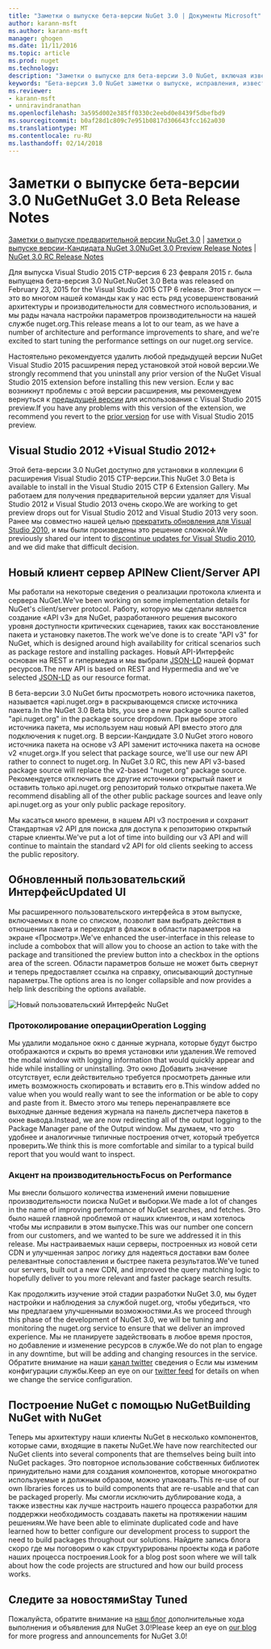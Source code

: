 ```yaml
---
title: "Заметки о выпуске бета-версии NuGet 3.0 | Документы Microsoft"
author: karann-msft
ms.author: karann-msft
manager: ghogen
ms.date: 11/11/2016
ms.topic: article
ms.prod: nuget
ms.technology: 
description: "Заметки о выпуске для бета-версии 3.0 NuGet, включая известные проблемы, исправленные ошибки, добавленные функции и DCR."
keywords: "Бета-версия 3.0 NuGet заметки о выпуске, исправления, известными проблемами, добавлены функции, DCR"
ms.reviewer:
- karann-msft
- unniravindranathan
ms.openlocfilehash: 3a595d002e385ff0330c2eebd0e8439f5dbefbd9
ms.sourcegitcommit: b0af28d1c809c7e951b0817d306643fcc162a030
ms.translationtype: MT
ms.contentlocale: ru-RU
ms.lasthandoff: 02/14/2018
---
```

# <a name="nuget-30-beta-release-notes"></a><span data-ttu-id="e09f8-104">Заметки о выпуске бета-версии 3.0 NuGet</span><span class="sxs-lookup"><span data-stu-id="e09f8-104">NuGet 3.0 Beta Release Notes</span></span>

<span data-ttu-id="e09f8-105">[Заметки о выпуске предварительной версии NuGet 3.0](../release-notes/nuget-3.0-preview.md) | [заметки о выпуске версии-Кандидата NuGet 3.0](../release-notes/nuget-3.0-rc.md)</span><span class="sxs-lookup"><span data-stu-id="e09f8-105">[NuGet 3.0 Preview Release Notes](../release-notes/nuget-3.0-preview.md) | [NuGet 3.0 RC Release Notes](../release-notes/nuget-3.0-rc.md)</span></span>

<span data-ttu-id="e09f8-106">Для выпуска Visual Studio 2015 CTP-версия 6 23 февраля 2015 г. была выпущена бета-версия 3.0 NuGet.</span><span class="sxs-lookup"><span data-stu-id="e09f8-106">NuGet 3.0 Beta was released on February 23, 2015 for the Visual Studio 2015 CTP 6 release.</span></span> <span data-ttu-id="e09f8-107">Этот выпуск — это во многом нашей команды как у нас есть ряд усовершенствований архитектуры и производительности для совместного использования, и мы рады начала настройки параметров производительности на нашей службе nuget.org.</span><span class="sxs-lookup"><span data-stu-id="e09f8-107">This release means a lot to our team, as we have a number of architecture and performance improvements to share, and we're excited to start tuning the performance settings on our nuget.org service.</span></span>

<span data-ttu-id="e09f8-108">Настоятельно рекомендуется удалить любой предыдущей версии NuGet Visual Studio 2015 расширения перед установкой этой новой версии.</span><span class="sxs-lookup"><span data-stu-id="e09f8-108">We strongly recommend that you uninstall any prior version of the NuGet Visual Studio 2015 extension before installing this new version.</span></span>  <span data-ttu-id="e09f8-109">Если у вас возникнут проблемы с этой версии расширения, мы рекомендуем вернуться к [предыдущей версии](http://nuget.codeplex.com/downloads/get/909582) для использования с Visual Studio 2015 preview.</span><span class="sxs-lookup"><span data-stu-id="e09f8-109">If you have any problems with this version of the extension, we recommend you revert to the [prior version](http://nuget.codeplex.com/downloads/get/909582) for use with Visual Studio 2015 preview.</span></span>

## <a name="visual-studio-2012"></a><span data-ttu-id="e09f8-110">Visual Studio 2012 +</span><span class="sxs-lookup"><span data-stu-id="e09f8-110">Visual Studio 2012+</span></span>

<span data-ttu-id="e09f8-111">Этой бета-версии 3.0 NuGet доступно для установки в коллекции 6 расширения Visual Studio 2015 CTP-версии.</span><span class="sxs-lookup"><span data-stu-id="e09f8-111">This NuGet 3.0 Beta is available to install in the Visual Studio 2015 CTP 6 Extension Gallery.</span></span> <span data-ttu-id="e09f8-112">Мы работаем для получения предварительной версии удаляет для Visual Studio 2012 и Visual Studio 2013 очень скоро.</span><span class="sxs-lookup"><span data-stu-id="e09f8-112">We are working to get preview drops out for Visual Studio 2012 and Visual Studio 2013 very soon.</span></span> <span data-ttu-id="e09f8-113">Ранее мы совместно нашей целью [прекратить обновления для Visual Studio 2010](http://blog.nuget.org/20141002/visual-studio-2010.html), и мы были произведены это решение сложной.</span><span class="sxs-lookup"><span data-stu-id="e09f8-113">We previously shared our intent to [discontinue updates for Visual Studio 2010](http://blog.nuget.org/20141002/visual-studio-2010.html), and we did make that difficult decision.</span></span>

## <a name="new-clientserver-api"></a><span data-ttu-id="e09f8-114">Новый клиент сервер API</span><span class="sxs-lookup"><span data-stu-id="e09f8-114">New Client/Server API</span></span>

<span data-ttu-id="e09f8-115">Мы работали на некоторые сведения о реализации протокола клиента и сервера NuGet.</span><span class="sxs-lookup"><span data-stu-id="e09f8-115">We've been working on some implementation details for NuGet's client/server protocol.</span></span> <span data-ttu-id="e09f8-116">Работу, которую мы сделали является создание «API v3» для NuGet, разработанного решения высокого уровня доступности критических сценариев, таких как восстановление пакета и установку пакетов.</span><span class="sxs-lookup"><span data-stu-id="e09f8-116">The work we've done is to create "API v3" for NuGet, which is designed around high availability for critical scenarios such as package restore and installing packages.</span></span> <span data-ttu-id="e09f8-117">Новый API-Интерфейс основан на REST и гипермедиа и мы выбрали [JSON-LD](http://json-ld.org) нашей формат ресурсов.</span><span class="sxs-lookup"><span data-stu-id="e09f8-117">The new API is based on REST and Hypermedia and we've selected [JSON-LD](http://json-ld.org) as our resource format.</span></span>

<span data-ttu-id="e09f8-118">В бета-версии 3.0 NuGet биты просмотреть нового источника пакетов, называется «api.nuget.org» в раскрывающемся списке источника пакета.</span><span class="sxs-lookup"><span data-stu-id="e09f8-118">In the NuGet 3.0 Beta bits, you see a new package source called "api.nuget.org" in the package source dropdown.</span></span>   <span data-ttu-id="e09f8-119">При выборе этого источника пакета, мы используем наш новый API вместо этого для подключения к nuget.org. В версии-Кандидате 3.0 NuGet этого нового источника пакета на основе v3 API заменит источника пакета на основе v2 «nuget.org».</span><span class="sxs-lookup"><span data-stu-id="e09f8-119">If you select that package source, we'll use our new API rather to connect to nuget.org. In NuGet 3.0 RC, this new API v3-based package source will replace the v2-based "nuget.org" package source.</span></span>  <span data-ttu-id="e09f8-120">Рекомендуется отключить все другие источники открытый пакет и оставить только api.nuget.org репозиторий только открытые пакета.</span><span class="sxs-lookup"><span data-stu-id="e09f8-120">We recommend disabling all of the other public package sources and leave only api.nuget.org as your only public package repository.</span></span>

<span data-ttu-id="e09f8-121">Мы касаться много времени, в нашем API v3 построения и сохранит Стандартная v2 API для поиска для доступа к репозиторию открытый старые клиенты.</span><span class="sxs-lookup"><span data-stu-id="e09f8-121">We've put a lot of time into building our v3 API and will continue to maintain the standard v2 API for old clients seeking to access the public repository.</span></span>

## <a name="updated-ui"></a><span data-ttu-id="e09f8-122">Обновленный пользовательский Интерфейс</span><span class="sxs-lookup"><span data-stu-id="e09f8-122">Updated UI</span></span>

<span data-ttu-id="e09f8-123">Мы расширенного пользовательского интерфейса в этом выпуске, включаемых в поле со списком, позволит вам выбрать действия в отношении пакета и переходят в флажок в области параметров на экране «Просмотр».</span><span class="sxs-lookup"><span data-stu-id="e09f8-123">We've enhanced the user-interface in this release to include a combobox that will allow you to choose an action to take with the package and transitioned the preview button into a checkbox in the options area of the screen.</span></span>  <span data-ttu-id="e09f8-124">Области параметров больше не может быть свернут и теперь предоставляет ссылка на справку, описывающий доступные параметры.</span><span class="sxs-lookup"><span data-stu-id="e09f8-124">The options area is no longer collapsible and now provides a help link describing the options available.</span></span>

![Новый пользовательский Интерфейс NuGet](./media/NuGet-3.0-Beta/updated-ui.png)


### <a name="operation-logging"></a><span data-ttu-id="e09f8-126">Протоколирование операции</span><span class="sxs-lookup"><span data-stu-id="e09f8-126">Operation Logging</span></span>

<span data-ttu-id="e09f8-127">Мы удалили модальное окно с данные журнала, которые будут быстро отображаются и скрыть во время установки или удаления.</span><span class="sxs-lookup"><span data-stu-id="e09f8-127">We removed the modal window with logging information that would quickly appear and hide while installing or uninstalling.</span></span>  <span data-ttu-id="e09f8-128">Это окно Добавить значение отсутствует, если действительно требуется просмотреть данные или иметь возможность скопировать и вставить его в.</span><span class="sxs-lookup"><span data-stu-id="e09f8-128">This window added no value when you would really want to see the information or be able to copy and paste from it.</span></span>  <span data-ttu-id="e09f8-129">Вместо этого мы теперь перенаправляете все выходные данные ведения журнала на панель диспетчера пакетов в окне вывода.</span><span class="sxs-lookup"><span data-stu-id="e09f8-129">Instead, we are now redirecting all of the output logging to the Package Manager pane of the Output window.</span></span>  <span data-ttu-id="e09f8-130">Мы думаем, что это удобнее и аналогичные типичные построения отчет, который требуется проверить.</span><span class="sxs-lookup"><span data-stu-id="e09f8-130">We think this is more comfortable and similar to a typical build report that you would want to inspect.</span></span>


### <a name="focus-on-performance"></a><span data-ttu-id="e09f8-131">Акцент на производительность</span><span class="sxs-lookup"><span data-stu-id="e09f8-131">Focus on Performance</span></span>

<span data-ttu-id="e09f8-132">Мы внесли большого количества изменений имени повышение производительности поиска NuGet и выборки.</span><span class="sxs-lookup"><span data-stu-id="e09f8-132">We made a lot of changes in the name of improving performance of NuGet searches, and fetches.</span></span>  <span data-ttu-id="e09f8-133">Это было нашей главной проблемой от наших клиентов, и нам хотелось чтобы мы исправили в этом выпуске.</span><span class="sxs-lookup"><span data-stu-id="e09f8-133">This was our number one concern from our customers, and we wanted to be sure we addressed it in this release.</span></span>  <span data-ttu-id="e09f8-134">Мы настраиваемых наши серверы, построенных из новой сети CDN и улучшенная запрос логику для надеяться доставки вам более релевантные сопоставления и быстрее пакета результатов.</span><span class="sxs-lookup"><span data-stu-id="e09f8-134">We've tuned our servers, built out a new CDN, and improved the query matching logic to hopefully deliver to you more relevant and faster package search results.</span></span>

<span data-ttu-id="e09f8-135">Как продолжить изучение этой стадии разработки NuGet 3.0, мы будет настройки и наблюдения за службой nuget.org, чтобы убедиться, что мы предлагаем улучшенными возможностями.</span><span class="sxs-lookup"><span data-stu-id="e09f8-135">As we proceed through this phase of the development of NuGet 3.0, we will be tuning and monitoring the nuget.org service to ensure that we deliver an improved experience.</span></span>  <span data-ttu-id="e09f8-136">Мы не планируете задействовать в любое время простоя, но добавление и изменение ресурсов в службе.</span><span class="sxs-lookup"><span data-stu-id="e09f8-136">We do not plan to engage in any downtime, but will be adding and changing resources in the service.</span></span>  <span data-ttu-id="e09f8-137">Обратите внимание на наши [канал twitter](http://twitter.com/nuget) сведения о Если мы изменим конфигурации службы.</span><span class="sxs-lookup"><span data-stu-id="e09f8-137">Keep an eye on our [twitter feed](http://twitter.com/nuget) for details on when we change the service configuration.</span></span>

## <a name="building-nuget-with-nuget"></a><span data-ttu-id="e09f8-138">Построение NuGet с помощью NuGet</span><span class="sxs-lookup"><span data-stu-id="e09f8-138">Building NuGet with NuGet</span></span>

<span data-ttu-id="e09f8-139">Теперь мы архитектуру наши клиенты NuGet в несколько компонентов, которые сами, входящие в пакеты NuGet.</span><span class="sxs-lookup"><span data-stu-id="e09f8-139">We have now rearchitected our NuGet clients into several components that are themselves being built into NuGet packages.</span></span> <span data-ttu-id="e09f8-140">Это повторное использование собственных библиотек принудительно нами для создания компонентов, которые многократно используемые и должным образом, можно упаковать.</span><span class="sxs-lookup"><span data-stu-id="e09f8-140">This re-use of our own libraries forces us to build components that are re-usable and that can be packaged properly.</span></span>  <span data-ttu-id="e09f8-141">Мы смогли исключить дублирование кода, а также известны как лучше настроить нашего процесса разработки для поддержки необходимость создавать пакеты на протяжении нашим решениям.</span><span class="sxs-lookup"><span data-stu-id="e09f8-141">We have been able to eliminate duplicated code and have learned how to better configure our development process to support the need to build packages throughout our solutions.</span></span>  <span data-ttu-id="e09f8-142">Найдите запись блога скоро где мы поговорим о как структурированы проекты кода и работе наших процесса построения.</span><span class="sxs-lookup"><span data-stu-id="e09f8-142">Look for a blog post soon where we will talk about how the code projects are structured and how our build process works.</span></span>

## <a name="stay-tuned"></a><span data-ttu-id="e09f8-143">Следите за новостями</span><span class="sxs-lookup"><span data-stu-id="e09f8-143">Stay Tuned</span></span>

<span data-ttu-id="e09f8-144">Пожалуйста, обратите внимание на [наш блог](http://blog.nuget.org) дополнительные хода выполнения и объявления для NuGet 3.0!</span><span class="sxs-lookup"><span data-stu-id="e09f8-144">Please keep an eye on [our blog](http://blog.nuget.org) for more progress and announcements for NuGet 3.0!</span></span>
